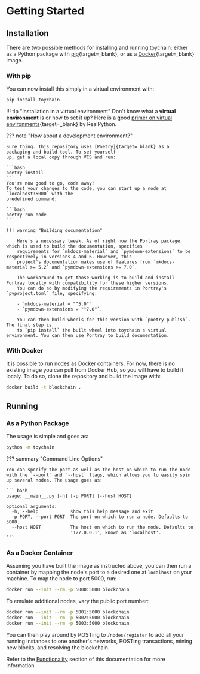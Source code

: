 # Getting Started

## Installation

There are two possible methods for installing and running toychain: either as a Python package with [pip]{target=_blank}, or as a [Docker]{target=_blank} image.

### With pip

You can now install this simply in a virtual environment with:

```bash
pip install toychain
```

!!! tip "Installation in a virtual environment"
    Don't know what a **virtual environment** is or how to set it up? Here is a good
    [primer on virtual environments][virtual_env_primer]{target=_blank} by RealPython.

??? note "How about a development environment?"

    Sure thing. This repository uses [Poetry]{target=_blank} as a packaging and build tool. To set yourself 
    up, get a local copy through VCS and run:
    
    ```bash
    poetry install
    ```
    You're now good to go, code away!
    To test your changes to the code, you can start up a node at `localhost:5000` with the
    predefined command:
    
    ```bash
    poetry run node
    ```
    
    !!! warning "Building documentation"
        
        Here's a necessary tweak. As of right now the Portray package, which is used to build the documentation, specifies
        requirements for `mkdocs-material` and `pymdown-extensions` to be respectively in versions 4 and 6. However, this
        project's documentation makes use of features from `mkdocs-material >= 5.2` and `pymdown-extensions >= 7.0`.
        
        The workaround to get those working is to build and install Portray locally with compatibility for these higher versions.
        You can do so by modifying the requirements in Portray's `pyproject.toml` file, specifying:
        
        - `mkdocs-material = "^5.0"`
        - `pymdown-extensions = "^7.0"`.
        
        You can then build wheels for this version with `poetry publish`. The final step is
        to `pip install` the built wheel into toychain's virtual environment. You can then use Portray to build documentation.

### With Docker

It is possible to run nodes as Docker containers.
For now, there is no existing image you can pull from Docker Hub, so you will have to build it localy.
To do so, clone the repository and build the image with:

```bash
docker build -t blockchain .
```

## Running

### As a Python Package

The usage is simple and goes as:

```bash
python -m toychain
```

??? summary "Command Line Options"
    
    You can specify the port as well as the host on which to run the node
    with the `--port` and `--host` flags, which allows you to easily spin
    up several nodes. The usage goes as:

    ``` bash
    usage: __main__.py [-h] [-p PORT] [--host HOST]
    
    optional arguments:
      -h, --help            show this help message and exit
      -p PORT, --port PORT  The port on which to run a node. Defaults to 5000.
      --host HOST           The host on which to run the node. Defaults to
                            '127.0.0.1', known as 'localhost'.
    ```

### As a Docker Container

Assuming you have built the image as instructed above, you can then run a container by mapping the node's port to a desired one at `localhost` on your machine.
To map the node to port 5000, run:
```bash
docker run --init --rm -p 5000:5000 blockchain
```

To emulate additional nodes, vary the public port number:
```bash
docker run --init --rm -p 5001:5000 blockchain
docker run --init --rm -p 5002:5000 blockchain
docker run --init --rm -p 5003:5000 blockchain
```

You can then play around by POSTing to `/nodes/register` to add all your running instances to one another's networks, POSTing transactions, mining new blocks, and resolving the blockchain.

Refer to the [Functionality](./Functionality/Blockchain.md "Functionality") section of this documentation for more information.

[Docker]: https://www.docker.com/
[pip]: https://pip.pypa.io/en/stable/
[Poetry]: https://python-poetry.org/
[virtual_env_primer]: https://realpython.com/python-virtual-environments-a-primer/